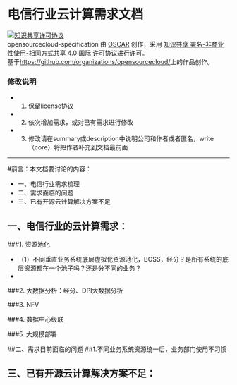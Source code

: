 电信行业云计算需求文档
=======
<a rel="license" href="http://creativecommons.org/licenses/by-nc-sa/4.0/"><img alt="知识共享许可协议" style="border-width:0" src="https://i.creativecommons.org/l/by-nc-sa/4.0/88x31.png" /></a><br /><span xmlns:dct="http://purl.org/dc/terms/" property="dct:title">opensourcecloud-specification</span> 由 <a xmlns:cc="http://creativecommons.org/ns#" href="https://github.com/organizations/opensourcecloud/" property="cc:attributionName" rel="cc:attributionURL">OSCAR</a> 创作，采用 <a rel="license" href="http://creativecommons.org/licenses/by-nc-sa/4.0/">知识共享 署名-非商业性使用-相同方式共享 4.0 国际 许可协议</a>进行许可。<br />基于<a xmlns:dct="http://purl.org/dc/terms/" href="https://github.com/organizations/opensourcecloud/" rel="dct:source">https://github.com/organizations/opensourcecloud/</a>上的作品创作。

### 修改说明

- 1. 保留license协议
- 2. 依次增加需求，或对已有需求进行修改
- 3. 修改请在summary或description中说明公司和作者或者匿名，write（core）将把作者补充到文档最前面


--------------------------------
#前言：本文档要讨论的内容：

- 一、电信行业需求梳理
- 二、需求面临的问题
- 三、已有开源云计算解决方案不足

## 一、电信行业的云计算需求：
###1. 资源池化
- （1）不同垂直业务系统底层虚拟化资源池化，BOSS，经分？是所有系统的底层资源都在一个池子吗？还是分不同的业务？
- 
###2. 大数据分析：经分、DPI大数据分析

###3. NFV

###4. 数据中心级联

###5. 大规模部署

##二、需求目前面临的问题
##1.不同业务系统资源统一后，业务部门使用不习惯

## 三、已有开源云计算解决方案不足：
###
